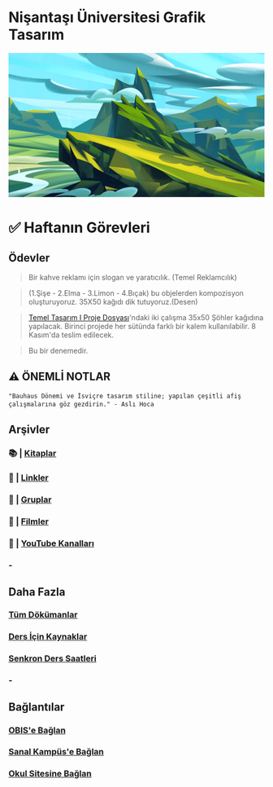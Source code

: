# Nişantaşı Üniversitesi Grafik Tasarım

![Dağ Resmi](assets/img/mountain.jpg)
# ✅ Haftanın Görevleri

## **Ödevler**
> Bir kahve reklamı için slogan ve yaratıcılık. (Temel Reklamcılık)

> (1.Şişe - 2.Elma - 3.Limon - 4.Bıçak) bu objelerden kompozisyon oluşturuyoruz. 35X50 kağıdı dik tutuyoruz.(Desen)

> [Temel Tasarım I Proje Dosyası](https://drive.google.com/file/d/1DhNOvapKd6O2Z1rF9yDw9qEKIWXPwlf6/view?usp=sharing)'ndaki iki çalışma 35x50 Şöhler kağıdına yapılacak. Birinci projede her sütünda farklı bir kalem kullanılabilir. 8 Kasım'da teslim edilecek.

> Bu bir denemedir.

## ⚠️ **ÖNEMLİ NOTLAR**
```
"Bauhaus Dönemi ve İsviçre tasarım stiline; yapılan çeşitli afiş çalışmalarına göz gezdirin." - Aslı Hoca
```

## **Arşivler**
### 📚 | [Kitaplar](archive/books.md)
### 🔗 | [Linkler](archive/links.md)
### 👥 | [Gruplar](archive/groups.md)
### 🍿 | [Filmler](archive/movies.md)
### 🎥 | [YouTube Kanalları](archive/youtubeC.md)
### -

## **Daha Fazla**
### [Tüm Dökümanlar](https://drive.google.com/drive/folders/1NMRJ80z9VtA0uERTgJDy8xhZTq26kvNU?usp=sharing)
### [Ders İçin Kaynaklar](sources/sources.md)
### [Senkron Ders Saatleri](meeting.md)
### -

## **Bağlantılar**
### [OBIS'e Bağlan](https://obis.nisantasi.edu.tr)
### [Sanal Kampüs'e Bağlan](https://sanalkampus.nisantasi.edu.tr)
### [Okul Sitesine Bağlan](http://myo.nisantasi.edu.tr)














